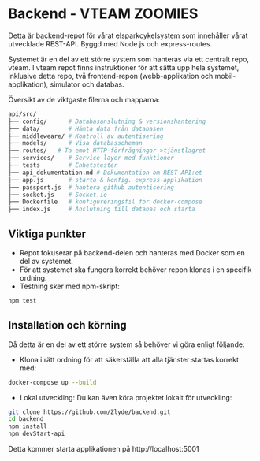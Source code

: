 # Backend - VTEAM ZOOMIES

Detta är backend-repot för vårat elsparkcykelsystem som innehåller vårat utvecklade REST-API. 
Byggd med Node.js och express-routes.

Systemet är en del av ett större system som hanteras via ett centralt repo, vteam. I vteam repot finns instruktioner för att sätta upp hela systemet, inklusive detta repo, två frontend-repon (webb-applikation och mobil-applikation), simulator och databas.

Översikt av de viktgaste filerna och mapparna:
```bash
api/src/
├── config/      # Databasanslutning & versionshantering
├── data/        # Hämta data från databasen
├── middleweare/ # Kontroll av autentisering
├── models/      # Visa databasscheman
├── routes/   # Ta emot HTTP-förfrågningar->tjänstlagret
├── services/    # Service layer med funktioner
├── tests        # Enhetstester
├── api_dokumentation.md # Dokumentation om REST-API:et
├── app.js       # starta & konfig. express-applikation
├── passport.js  # hantera github autentisering
├── socket.js    # Socket.io
├── Dockerfile   # konfigureringsfil för docker-compose
├── index.js     # Anslutning till databas och starta
```

## Viktiga punkter
- Repot fokuserar på backend-delen och hanteras med Docker som en del av systemet.
- För att systemet ska fungera korrekt behöver repon klonas i en specifik ordning.
- Testning sker med npm-skript:
```bash
npm test
```
## Installation och körning
Då detta är en del av ett större system så behöver vi göra enligt följande:
- Klona i rätt ordning för att säkerställa att alla tjänster startas korrekt med:
```bash
docker-compose up --build
```
- Lokal utveckling:
Du kan även köra projektet lokalt för utveckling:
```bash
git clone https://github.com/Zlyde/backend.git
cd backend
npm install
npm devStart-api
```
Detta kommer starta applikationen på http://localhost:5001
